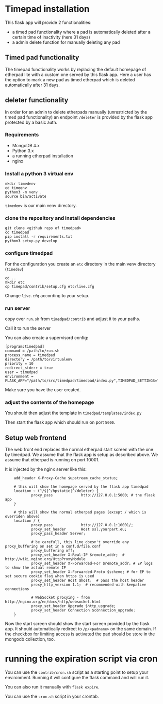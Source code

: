 # Timepad installation

This flask app will provide 2 functionalities:

- a timed pad functionality where a pad is automatically deleted after a certain time of inactivity (here 31 days)
- a admin delete function for manually deleting any pad

## Timed pad functionality

The timepad functionality works by replacing the default homepage of etherpad lite with a custom one served by this flask app.
Here a user has the option to mark a new pad as timed etherpad which is deleted automatically after 31 days.


## deleter functionality

In order for an admin to delete etherpads manually (unrestricted by the timed pad functionality) an endpoint `/deleter`
is provided by the flask app protected by a basic auth. 


### Requirements

- MongoDB 4.x
- Python 3.x
- a running etherpad installation
- nginx


### Install a python 3 virtual env

```
mkdir timedenv
cd timeenv
python3 -m venv .
source bin/activate
```

`timedenv` is our main venv directory.

### clone the repository and install dependencies

```
git clone <github repo of timedpad>
cd timedpad
pip install -r requirements.txt
python3 setup.py develop
```


### configure timedpad

For the configuration you create an `etc` directory in the main venv directory (`timedev`)

```
cd ..
mkdir etc
cp timepad/contrib/setup.cfg etc/live.cfg
```

Change `live.cfg` according to your setup.


### run server

copy over `run.sh` from `timedpad/contrib` and adjust it to your paths.

Call it to run the server

You can also create a supervisord config: 

```
[program:timedpad]
command = /path/to/run.sh
process_name = timedpad
directory = /path/to/virtualenv
priority = 10
redirect_stderr = true
user = timedpad
environment = FLASK_APP="/path/to/src/timedpad/timedpad/index.py",TIMEDPAD_SETTINGS="/path/to/etc/live.cfg"
```

Make sure you have the user created.


### adjust the contents of the homepage

You should then adjust the template in `timedpad/templates/index.py`

Then start the flask app which should run on port `5000`. 


## Setup web frontend

The web front end replaces the normal etherpad start screen with the one by timedpad. We assume that the flask app is setup as described above.
We assume that etherpad is running on port 10001.

It is injected by the nginx server like this:


```
    add_header X-Proxy-Cache $upstream_cache_status;

    # this will show the homepage served by the flask app timedpad 
    location ~ (^/$|^/hpstatic|^/deleter) {
            proxy_pass             http://127.0.0.1:5000; # the flask app
    }

    # this will show the normal etherpad pages (except / which is overriden above)
    location / {
            proxy_pass             http://127.0.0.1:10001/;
            proxy_set_header       Host ssl.yourpart.eu;
            proxy_pass_header Server;

            # be carefull, this line doesn't override any proxy_buffering on set in a conf.d/file.conf
            proxy_buffering off;
            proxy_set_header X-Real-IP $remote_addr;  # http://wiki.nginx.org/HttpProxyModule
            proxy_set_header X-Forwarded-For $remote_addr; # EP logs to show the actual remote IP
            proxy_set_header X-Forwarded-Proto $scheme; # for EP to set secure cookie flag when https is used
            proxy_set_header Host $host;  # pass the host header
            proxy_http_version 1.1;  # recommended with keepalive connections

            # WebSocket proxying - from http://nginx.org/en/docs/http/websocket.html
            proxy_set_header Upgrade $http_upgrade;
            proxy_set_header Connection $connection_upgrade;
    }

```

Now the start screen should show the start screen provided by the flask app. It should automatically redirect to `/p/<padname>` on the same domain. If the checkbox for limiting access is activated the pad should be store in the mongodb collection, too.


# running the expiration script via cron

You can use the `contrib/cron.sh` script as a starting point to setup your environment.
Running it will configure the flask command and will run it. 

You can also run it manually with `flask expire`. 

You can use the `cron.sh` script in your crontab.
